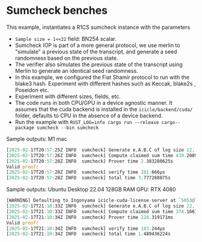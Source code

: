 # Sumcheck benches

This example, instantiates a R1CS sumcheck instance with the parameters 
* `Sample size = 1<<22` field: BN254 scalar.
* Sumcheck IOP is part of a more general protocol, we use merlin to "simulate" a previous state of the transcript, and generate a seed randomness based on the previous state.
* The verifier also simulates the previous state of the transcript using Merlin to generate an identical seed randomness.
* In this example, we configured the Fiat Shamir protocol to run with the blake3 hash. Experiment with different hashes such as Keccak, blake2s , Poseidon etc. 
* Experiment with different sizes, fields, etc.
* The code runs in both CPU/GPU in a device agnostic manner. It assumes that the cuda backend is installed in the `icicle/backend/cuda/` folder, defaults to CPU in the absence of a device backend.
* Run the example with `RUST_LOG=info cargo run --release cargo--package sumcheck --bin sumcheck`

Sample outputs: M1 mac
```rust
[2025-02-17T20:57:25Z INFO  sumcheck] Generate e,A,B,C of log size 22, time 954.447375ms
[2025-02-17T20:57:26Z INFO  sumcheck] Compute claimed sum time 439.200917ms
[2025-02-17T20:57:28Z INFO  sumcheck] Prover time 2.383280625s
Valid proof!
[2025-02-17T20:57:28Z INFO  sumcheck] verify time 201.666µs
[2025-02-17T20:57:28Z INFO  sumcheck] total time 3.777288875s
```

Sample outputs: Ubuntu Desktop 22.04 128GB RAM	GPU: RTX 4080
```rust
[WARNING] Defaulting to Ingonyama icicle-cuda-license-server at `5053@license.icicle.ingonyama.com`. For more information about icicle-cuda-license, please contact support@ingonyama.com.
[2025-02-17T21:10:33Z INFO  sumcheck] Generate e,A,B,C of log size 22, time 890.615763ms
[2025-02-17T21:10:33Z INFO  sumcheck] Compute claimed sum time 374.166708ms
[2025-02-17T21:10:34Z INFO  sumcheck] Prover time 224.319171ms
Valid proof!
[2025-02-17T21:10:34Z INFO  sumcheck] verify time 183.244µs
[2025-02-17T21:10:34Z INFO  sumcheck] total time 1.489436224s
```